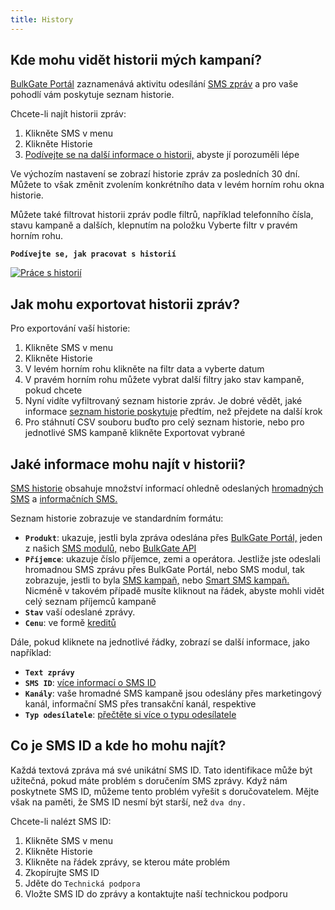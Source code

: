 ```yaml
---
title: History 
---
```


## Kde mohu vidět historii mých kampaní?
[BulkGate Portál](https://www.bulkgate.com/cs/sms-portal-cs/) zaznamenává aktivitu odesílání [SMS zpráv](https://www.bulkgate.com/cs/reseni/sms/) a pro vaše pohodlí vám poskytuje seznam historie.

Chcete-li najít historii zpráv:
1.	Klikněte SMS v menu
2.	Klikněte Historie
3.	[Podívejte se na další informace o historii,](history.md#jaké-informace-mohu-najít-v-historii) abyste jí porozuměli lépe

Ve výchozím nastavení se zobrazí historie zpráv za posledních 30 dní. Můžete to však změnit zvolením konkrétního data v levém horním rohu okna historie.

Můžete také filtrovat historii zpráv podle filtrů, například telefonního čísla, stavu kampaně a dalších, klepnutím na položku Vyberte filtr v pravém horním rohu.


**`Podívejte se, jak pracovat s historií`**

[![Práce s historií](https://img.youtube.com/vi/nVcfnVkR_2I/hqdefault.jpg)](https://youtu.be/nVcfnVkR_2I)


## Jak mohu exportovat historii zpráv?
Pro exportování vaší historie:
1.	Klikněte SMS v menu
2.	Klikněte Historie
3.	V levém horním rohu klikněte na filtr data a vyberte datum
4.	V pravém horním rohu můžete vybrat další filtry jako stav kampaně, pokud chcete
5.	Nyní vidíte vyfiltrovaný seznam historie zpráv. Je dobré vědět, jaké informace [seznam historie poskytuje](history.md#jaké-informace-mohu-najít-v-historii) předtím, než přejdete na další krok
6.	Pro stáhnutí CSV souboru buďto pro celý seznam historie, nebo pro jednotlivé SMS kampaně klikněte Exportovat vybrané


## Jaké informace mohu najít v historii?
[SMS historie](#kde-mohu-vidět-historii-mých-kampaní) obsahuje množství informací ohledně odeslaných [hromadných SMS](https://www.bulkgate.com/cs/reseni/sms#hromadna-sms) a [informačních SMS.](https://www.bulkgate.com/cs/reseni/sms#informacni-sms)

Seznam historie zobrazuje ve standardním formátu:
-	**`Produkt`**: ukazuje, jestli byla zpráva odeslána přes [BulkGate Portál,](https://www.bulkgate.com/cs/sms-portal-cs/) jeden z našich [SMS modulů,](https://www.bulkgate.com/cs/sms-modul/) nebo [BulkGate API](https://www.bulkgate.com/cs/vyvojari/sms-api/)
-	**`Příjemce`**: ukazuje číslo příjemce, zemi a operátora. Jestliže jste odeslali hromadnou SMS zprávu přes BulkGate Portál, nebo SMS modul, tak zobrazuje, jestli to byla [SMS kampaň,](creating-sms-campaign.md#co-je-hromadná-sms-kampaň) nebo [Smart SMS kampaň.](creating-smart-sms-campaign.md#co-je-smart-sms-kampaň) Nicméně v takovém případě musíte kliknout na řádek, abyste mohli vidět celý seznam příjemců kampaně
-	**`Stav`** vaší odeslané zprávy.
-	**`Cenu`**: ve formě [kreditů](purchasing-credit.md#co-jsou-kredity-mají-datum-platnosti)

Dále, pokud kliknete na jednotlivé řádky, zobrazí se další informace, jako například:
-	**`Text zprávy`**
-	**`SMS ID`**: [více informací o SMS ID](#co-je-sms-id-a-kde-ho-mohu-najít)
-	**`Kanály`**: vaše hromadné SMS kampaně jsou odeslány přes marketingový kanál, informační SMS přes transakční kanál, respektive
-	**`Typ odesílatele`**: [přečtěte si více o typu odesílatele](sender-type.md#co-je-typ-odesílatele-a-jak-ho-můžu-použít)

## Co je SMS ID a kde ho mohu najít?
Každá textová zpráva má své unikátní SMS ID. Tato identifikace může být užitečná, pokud máte problém s doručením SMS zprávy. Když nám poskytnete SMS ID, můžeme tento problém vyřešit s doručovatelem. Mějte však na paměti, že SMS ID nesmí být starší, než `dva dny.`

Chcete-li nalézt SMS ID:
1.	Klikněte SMS v menu
2.	Klikněte Historie
3.	Klikněte na řádek zprávy, se kterou máte problém
4.	Zkopírujte SMS ID
5.	Jděte do `Technická podpora`
6.	Vložte SMS ID do zprávy a kontaktujte naší technickou podporu

